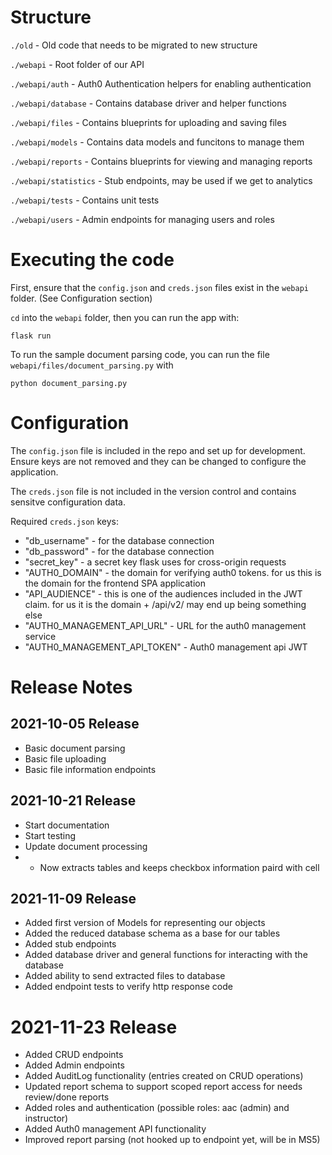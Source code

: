 # Structure
`./old` - Old code that needs to be migrated to new structure

`./webapi` - Root folder of our API                         

`./webapi/auth` - Auth0 Authentication helpers for enabling authentication

`./webapi/database` - Contains database driver and helper functions

`./webapi/files` - Contains blueprints for uploading and saving files

`./webapi/models` - Contains data models and funcitons to manage them

`./webapi/reports` - Contains blueprints for viewing and managing reports

`./webapi/statistics` - Stub endpoints, may be used if we get to analytics

`./webapi/tests` - Contains unit tests

`./webapi/users` - Admin endpoints for managing users and roles


# Executing the code
First, ensure that the `config.json` and `creds.json` files exist in the `webapi` folder. (See Configuration section)

`cd` into the `webapi` folder, then you can run the app with:

`flask run`

To run the sample document parsing code, you can run the file `webapi/files/document_parsing.py` with 

`python document_parsing.py`



# Configuration 
The `config.json` file is included in the repo and set up for development.
Ensure keys are not removed and they can be changed to configure the application.

The `creds.json` file is not included in the version control and contains sensitve configuration data. 

Required `creds.json` keys:

- "db_username" - for the database connection
- "db_password" - for the database connection
- "secret_key" - a secret key flask uses for cross-origin requests
- "AUTH0_DOMAIN" - the domain for verifying auth0 tokens. for us this is the domain for the frontend SPA application
- "API_AUDIENCE" - this is one of the audiences included in the JWT claim. for us it is the domain + /api/v2/ may end up being something else
- "AUTH0_MANAGEMENT_API_URL" - URL for the auth0 management service
- "AUTH0_MANAGEMENT_API_TOKEN" - Auth0 management api JWT



# Release Notes

## 2021-10-05 Release

- Basic document parsing
- Basic file uploading
- Basic file information endpoints

## 2021-10-21 Release

- Start documentation
- Start testing
- Update document processing
- - Now extracts tables and keeps checkbox information paird with cell

## 2021-11-09 Release

- Added first version of Models for representing our objects
- Added the reduced database schema as a base for our tables
- Added stub endpoints
- Added database driver and general functions for interacting with the database
- Added ability to send extracted files to database
- Added endpoint tests to verify http response code

# 2021-11-23 Release

- Added CRUD endpoints 
- Added Admin endpoints
- Added AuditLog functionality (entries created on CRUD operations)
- Updated report schema to support scoped report access for needs review/done reports
- Added roles and authentication (possible roles: aac (admin) and instructor)
- Added Auth0 management API functionality
- Improved report parsing (not hooked up to endpoint yet, will be in MS5)
